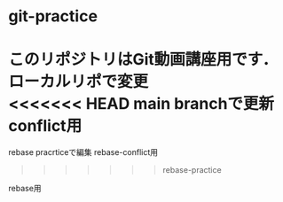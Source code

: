 # git-practice
このリポジトリはGit動画講座用です．
ローカルリポで変更  
<<<<<<< HEAD
main branchで更新
conflict用
=======
rebase pracrticeで編集
rebase-conflict用
>>>>>>> rebase-practice

rebase用
